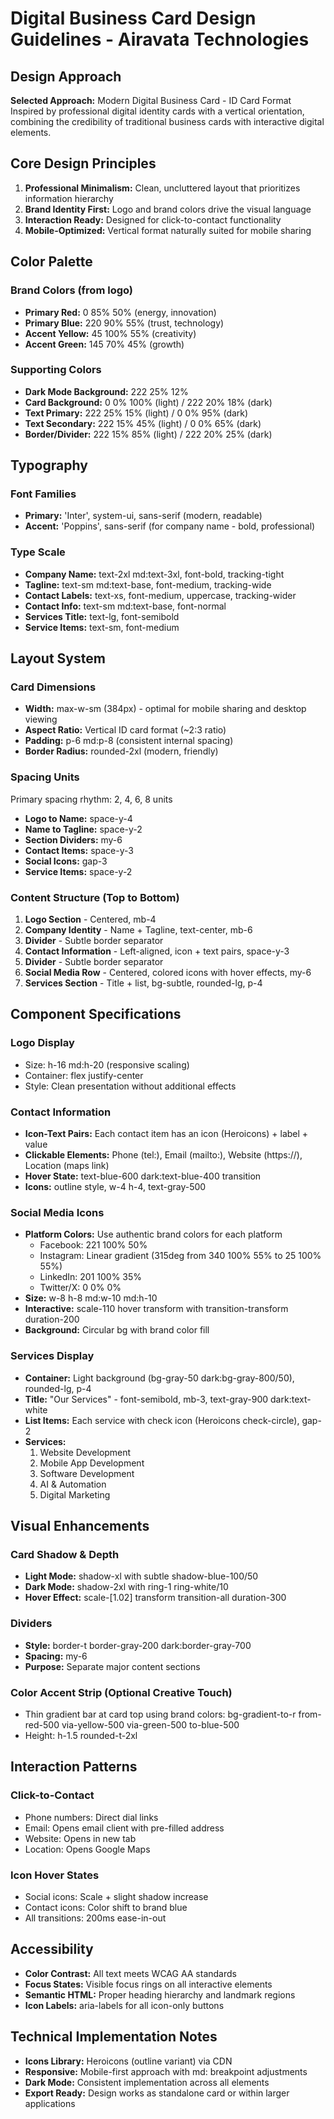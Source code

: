 # Digital Business Card Design Guidelines - Airavata Technologies

## Design Approach
**Selected Approach:** Modern Digital Business Card - ID Card Format  
Inspired by professional digital identity cards with a vertical orientation, combining the credibility of traditional business cards with interactive digital elements.

## Core Design Principles
1. **Professional Minimalism:** Clean, uncluttered layout that prioritizes information hierarchy
2. **Brand Identity First:** Logo and brand colors drive the visual language
3. **Interaction Ready:** Designed for click-to-contact functionality
4. **Mobile-Optimized:** Vertical format naturally suited for mobile sharing

## Color Palette

### Brand Colors (from logo)
- **Primary Red:** 0 85% 50% (energy, innovation)
- **Primary Blue:** 220 90% 55% (trust, technology)
- **Accent Yellow:** 45 100% 55% (creativity)
- **Accent Green:** 145 70% 45% (growth)

### Supporting Colors
- **Dark Mode Background:** 222 25% 12%
- **Card Background:** 0 0% 100% (light) / 222 20% 18% (dark)
- **Text Primary:** 222 25% 15% (light) / 0 0% 95% (dark)
- **Text Secondary:** 222 15% 45% (light) / 0 0% 65% (dark)
- **Border/Divider:** 222 15% 85% (light) / 222 20% 25% (dark)

## Typography

### Font Families
- **Primary:** 'Inter', system-ui, sans-serif (modern, readable)
- **Accent:** 'Poppins', sans-serif (for company name - bold, professional)

### Type Scale
- **Company Name:** text-2xl md:text-3xl, font-bold, tracking-tight
- **Tagline:** text-sm md:text-base, font-medium, tracking-wide
- **Contact Labels:** text-xs, font-medium, uppercase, tracking-wider
- **Contact Info:** text-sm md:text-base, font-normal
- **Services Title:** text-lg, font-semibold
- **Service Items:** text-sm, font-medium

## Layout System

### Card Dimensions
- **Width:** max-w-sm (384px) - optimal for mobile sharing and desktop viewing
- **Aspect Ratio:** Vertical ID card format (~2:3 ratio)
- **Padding:** p-6 md:p-8 (consistent internal spacing)
- **Border Radius:** rounded-2xl (modern, friendly)

### Spacing Units
Primary spacing rhythm: 2, 4, 6, 8 units
- **Logo to Name:** space-y-4
- **Name to Tagline:** space-y-2
- **Section Dividers:** my-6
- **Contact Items:** space-y-3
- **Social Icons:** gap-3
- **Service Items:** space-y-2

### Content Structure (Top to Bottom)
1. **Logo Section** - Centered, mb-4
2. **Company Identity** - Name + Tagline, text-center, mb-6
3. **Divider** - Subtle border separator
4. **Contact Information** - Left-aligned, icon + text pairs, space-y-3
5. **Divider** - Subtle border separator
6. **Social Media Row** - Centered, colored icons with hover effects, my-6
7. **Services Section** - Title + list, bg-subtle, rounded-lg, p-4

## Component Specifications

### Logo Display
- Size: h-16 md:h-20 (responsive scaling)
- Container: flex justify-center
- Style: Clean presentation without additional effects

### Contact Information
- **Icon-Text Pairs:** Each contact item has an icon (Heroicons) + label + value
- **Clickable Elements:** Phone (tel:), Email (mailto:), Website (https://), Location (maps link)
- **Hover State:** text-blue-600 dark:text-blue-400 transition
- **Icons:** outline style, w-4 h-4, text-gray-500

### Social Media Icons
- **Platform Colors:** Use authentic brand colors for each platform
  - Facebook: 221 100% 50%
  - Instagram: Linear gradient (315deg from 340 100% 55% to 25 100% 55%)
  - LinkedIn: 201 100% 35%
  - Twitter/X: 0 0% 0%
- **Size:** w-8 h-8 md:w-10 md:h-10
- **Interactive:** scale-110 hover transform with transition-transform duration-200
- **Background:** Circular bg with brand color fill

### Services Display
- **Container:** Light background (bg-gray-50 dark:bg-gray-800/50), rounded-lg, p-4
- **Title:** "Our Services" - font-semibold, mb-3, text-gray-900 dark:text-white
- **List Items:** Each service with check icon (Heroicons check-circle), gap-2
- **Services:**
  1. Website Development
  2. Mobile App Development
  3. Software Development
  4. AI & Automation
  5. Digital Marketing

## Visual Enhancements

### Card Shadow & Depth
- **Light Mode:** shadow-xl with subtle shadow-blue-100/50
- **Dark Mode:** shadow-2xl with ring-1 ring-white/10
- **Hover Effect:** scale-[1.02] transform transition-all duration-300

### Dividers
- **Style:** border-t border-gray-200 dark:border-gray-700
- **Spacing:** my-6
- **Purpose:** Separate major content sections

### Color Accent Strip (Optional Creative Touch)
- Thin gradient bar at card top using brand colors: bg-gradient-to-r from-red-500 via-yellow-500 via-green-500 to-blue-500
- Height: h-1.5 rounded-t-2xl

## Interaction Patterns

### Click-to-Contact
- Phone numbers: Direct dial links
- Email: Opens email client with pre-filled address
- Website: Opens in new tab
- Location: Opens Google Maps

### Icon Hover States
- Social icons: Scale + slight shadow increase
- Contact icons: Color shift to brand blue
- All transitions: 200ms ease-in-out

## Accessibility
- **Color Contrast:** All text meets WCAG AA standards
- **Focus States:** Visible focus rings on all interactive elements
- **Semantic HTML:** Proper heading hierarchy and landmark regions
- **Icon Labels:** aria-labels for all icon-only buttons

## Technical Implementation Notes
- **Icons Library:** Heroicons (outline variant) via CDN
- **Responsive:** Mobile-first approach with md: breakpoint adjustments
- **Dark Mode:** Consistent implementation across all elements
- **Export Ready:** Design works as standalone card or within larger applications